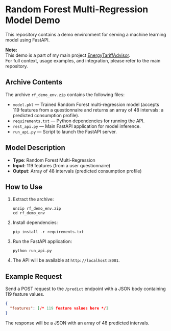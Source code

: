 # Random Forest Multi-Regression Model Demo

This repository contains a demo environment for serving a machine learning model using FastAPI.

**Note:**  
This demo is a part of my main project [EnergyTariffAdvisor](https://github.com/GannaUK/EnergyTariffAdvisor).  
For full context, usage examples, and integration, please refer to the main repository.

## Archive Contents

The archive `rf_demo_env.zip` contains the following files:
- `model.pkl` — Trained Random Forest multi-regression model (accepts 119 features from a questionnaire and returns an array of 48 intervals: a predicted consumption profile).
- `requirements.txt` — Python dependencies for running the API.
- `rest_api.py` — Main FastAPI application for model inference.
- `run_api.py` — Script to launch the FastAPI server.


## Model Description

- **Type**: Random Forest Multi-Regression
- **Input**: 119 features (from a user questionnaire)
- **Output**: Array of 48 intervals (predicted consumption profile)

## How to Use

1. Extract the archive:
   ```
   unzip rf_demo_env.zip
   cd rf_demo_env
   ```

2. Install dependencies:
   ```
   pip install -r requirements.txt
   ```

3. Run the FastAPI application:
   ```
   python run_api.py
   ```

4. The API will be available at `http://localhost:8001`.

## Example Request

Send a POST request to the `/predict` endpoint with a JSON body containing 119 feature values.

```json
{
  "features": [/* 119 feature values here */]
}
```

The response will be a JSON with an array of 48 predicted intervals.
